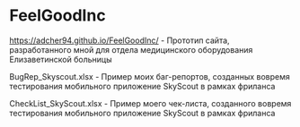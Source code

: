 # FeelGoodInc

https://adcher94.github.io/FeelGoodInc/ - Прототип сайта, разработанного мной для отдела медицинского оборудования Елизаветинской больницы

BugRep_Skyscout.xlsx - Пример моих баг-репортов, созданных вовремя тестирования мобильного приложение SkyScout в рамках фриланса

СheckList_SkyScout.xlsx  - Пример моего чек-листа, созданного вовремя тестирования мобильного приложение SkyScout в рамках фриланса
